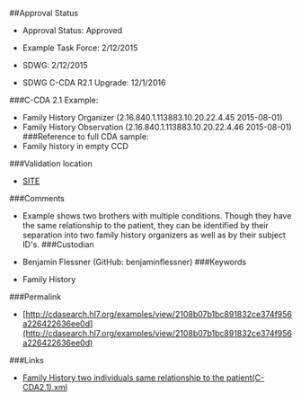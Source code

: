 ##Approval Status 

* Approval Status: Approved
* Example Task Force: 2/12/2015
* SDWG: 2/12/2015

* SDWG C-CDA R2.1 Upgrade: 12/1/2016    

###C-CDA 2.1 Example:


* Family History Organizer (2.16.840.1.113883.10.20.22.4.45 2015-08-01)
* Family History Observation (2.16.840.1.113883.10.20.22.4.46 2015-08-01)
###Reference to full CDA sample:
* Family history in empty CCD


###Validation location

* [SITE](https://sitenv.org/sandbox-ccda/ccda-validator)


###Comments

* Example shows two brothers with multiple conditions. Though they have the same relationship to the patient, they can be identified by their separation into two family history organizers as well as by their subject ID's.
###Custodian

* Benjamin Flessner (GitHub: benjaminflessner)
###Keywords

* Family History

###Permalink

* [http://cdasearch.hl7.org/examples/view/2108b07b1bc891832ce374f956a226422636ee0d](http://cdasearch.hl7.org/examples/view/2108b07b1bc891832ce374f956a226422636ee0d)

###Links

* [Family History two individuals same relationship to the patient(C-CDA2.1).xml](https://github.com/HL7/C-CDA-Examples/tree/master/Family%20History/Family%20History%20two%20individuals%20same%20relationship%20to%20the%20patient/Family%20History%20two%20individuals%20same%20relationship%20to%20the%20patient%28C-CDA2.1%29.xml)
